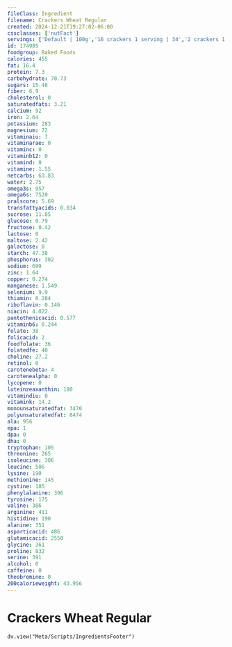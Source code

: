 ```yaml
---
fileClass: Ingredient
filename: Crackers Wheat Regular
created: 2024-12-21T19:27:02-06:00
cssclasses: ['nutFact']
servings: ['Default | 100g','16 crackers 1 serving | 34','2 crackers 1 serving | 14.5']
id: 174985
foodgroup: Baked Foods
calories: 455
fat: 16.4
protein: 7.3
carbohydrate: 70.73
sugars: 15.48
fiber: 6.9
cholesterol: 0
saturatedfats: 3.21
calcium: 92
iron: 2.64
potassium: 283
magnesium: 72
vitaminaiu: 7
vitaminarae: 0
vitaminc: 0
vitaminb12: 0
vitamind: 0
vitamine: 1.55
netcarbs: 63.83
water: 2.75
omega3s: 957
omega6s: 7520
pralscore: 5.69
transfattyacids: 0.034
sucrose: 11.85
glucose: 0.79
fructose: 0.42
lactose: 0
maltose: 2.42
galactose: 0
starch: 47.38
phosphorus: 302
sodium: 699
zinc: 1.64
copper: 0.274
manganese: 1.549
selenium: 9.9
thiamin: 0.284
riboflavin: 0.146
niacin: 4.022
pantothenicacid: 0.577
vitaminb6: 0.244
folate: 38
folicacid: 2
foodfolate: 36
folatedfe: 40
choline: 27.2
retinol: 0
carotenebeta: 4
carotenealpha: 0
lycopene: 0
luteinzeaxanthin: 180
vitamindiu: 0
vitamink: 14.2
monounsaturatedfat: 3470
polyunsaturatedfat: 8474
ala: 956
epa: 1
dpa: 0
dha: 0
tryptophan: 105
threonine: 265
isoleucine: 306
leucine: 586
lysine: 190
methionine: 145
cystine: 185
phenylalanine: 396
tyrosine: 175
valine: 386
arginine: 411
histidine: 190
alanine: 351
asparticacid: 486
glutamicacid: 2550
glycine: 361
proline: 832
serine: 391
alcohol: 0
caffeine: 0
theobromine: 0
200calorieweight: 43.956
---
```


# Crackers Wheat Regular

```dataviewjs
dv.view("Meta/Scripts/IngredientsFooter")
```